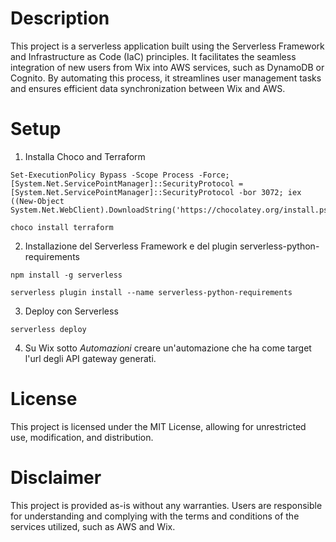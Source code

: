 # Description

This project is a serverless application built using the Serverless Framework and Infrastructure as Code (IaC) principles. It facilitates the seamless integration of new users from Wix into AWS services, such as DynamoDB or Cognito. By automating this process, it streamlines user management tasks and ensures efficient data synchronization between Wix and AWS.

# Setup 

1. Installa Choco and Terraform 

```console
Set-ExecutionPolicy Bypass -Scope Process -Force; [System.Net.ServicePointManager]::SecurityProtocol = [System.Net.ServicePointManager]::SecurityProtocol -bor 3072; iex ((New-Object System.Net.WebClient).DownloadString('https://chocolatey.org/install.ps1'))
```

```console
choco install terraform
```

2. Installazione del Serverless Framework e del plugin serverless-python-requirements

```console
npm install -g serverless
```

```console
serverless plugin install --name serverless-python-requirements
```

3. Deploy con Serverless

```console
serverless deploy 
```

4. Su Wix sotto *Automazioni* creare un'automazione che ha come target l'url degli API gateway generati.

# License

This project is licensed under the MIT License, allowing for unrestricted use, modification, and distribution.

# Disclaimer

This project is provided as-is without any warranties. Users are responsible for understanding and complying with the terms and conditions of the services utilized, such as AWS and Wix.